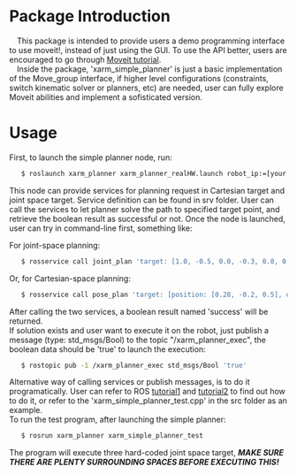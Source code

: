 # Package Introduction
&ensp;&ensp;This package is intended to provide users a demo programming interface to use moveit!, instead of just using the GUI. To use the API better, users are encouraged to go through [Moveit tutorial](http://docs.ros.org/kinetic/api/moveit_tutorials/html/).  
&ensp;&ensp;Inside the package, 'xarm_simple_planner' is just a basic implementation of the Move_group interface, if higher level configurations (constraints, switch kinematic solver or planners, etc) are needed, user can fully explore Moveit abilities and implement a sofisticated version.

# Usage
First, to launch the simple planner node, run:  
```bash
   $ roslaunch xarm_planner xarm_planner_realHW.launch robot_ip:=[your controller box LAN IP address]
```
This node can provide services for planning request in Cartesian target and joint space target. Service definition can be found in srv folder. User can call the services to let planner solve the path to specified target point, and retrieve the boolean result as successful or not. Once the node is launched, user can try in command-line first, something like:  

For joint-space planning:  
```bash
   $ rosservice call joint_plan 'target: [1.0, -0.5, 0.0, -0.3, 0.0, 0.0, 0.5]'
```
Or, for Cartesian-space planning:  
```bash
   $ rosservice call pose_plan 'target: [position: [0.28, -0.2, 0.5], orientation: [0.0, 0.0, 0.0, 1.0]]'
```
After calling the two services, a boolean result named 'success' will be returned.  
If solution exists and user want to execute it on the robot, just publish a message (type: std_msgs/Bool) to the topic "/xarm_planner_exec", the boolean data should be 'true' to launch the execution:  
```bash
   $ rostopic pub -1 /xarm_planner_exec std_msgs/Bool 'true'
```
Alternative way of calling services or publish messages, is to do it programatically. User can refer to ROS [tutorial1](http://wiki.ros.org/ROS/Tutorials/WritingServiceClient%28c%2B%2B%29) and [tutorial2](http://wiki.ros.org/ROS/Tutorials/WritingPublisherSubscriber%28c%2B%2B%29) to find out how to do it, or refer to the 'xarm_simple_planner_test.cpp' in the src folder as an example.  
To run the test program, after launching the simple planner:
```bash
   $ rosrun xarm_planner xarm_simple_planner_test
```
The program will execute three hard-coded joint space target, ***MAKE SURE THERE ARE PLENTY SURROUNDING SPACES BEFORE EXECUTING THIS!***



